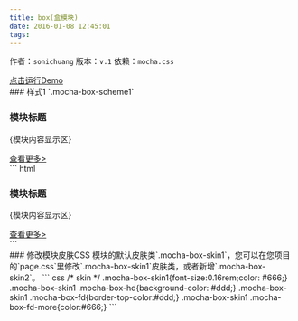 ```yaml
---
title: box(盒模块)
date: 2016-01-08 12:45:01
tags:
---
```

作者：`sonichuang`
版本：`v.1`
依赖：`mocha.css`
<div class="demo-qrcode"><a id="QRcode" href="http://tgideas.github.io/mocha/demo/box/demo.html" target="_blank">点击运行Demo</a></div>
### 样式1 `.mocha-box-scheme1`
<div class="demo-preview"><div class="box-w320"><div class="mocha-box mocha-box-scheme1 mocha-box-skin1"><div class="mocha-box-hd"><h3 class="mocha-box-hd-title">模块标题</h3></div><div class="mocha-box-bd"><p>{模块内容显示区}</p></div><div class="mocha-box-fd"><a href="#" class="mocha-box-fd-more">查看更多&gt;</a></div></div></div>
``` html
<div class="mocha-box mocha-box-scheme1 mocha-box-skin1">
	<div class="mocha-box-hd">
		<h3 class="mocha-box-hd-title">模块标题</h3>
	</div>
	<div class="mocha-box-bd">
		<p>{模块内容显示区}</p>
	</div>
	<div class="mocha-box-fd">
		<a href="#" class="mocha-box-fd-more">查看更多&gt;</a>
	</div>
</div>
```
</div>
### 修改模块皮肤CSS 
模块的默认皮肤类`.mocha-box-skin1`，您可以在您项目的`page.css`里修改`.mocha-box-skin1`皮肤类，或者新增`.mocha-box-skin2`。
``` css
/* skin */
.mocha-box-skin1{font-size:0.16rem;color: #666;}
.mocha-box-skin1 .mocha-box-hd{background-color: #ddd;}
.mocha-box-skin1 .mocha-box-fd{border-top-color:#ddd;}
.mocha-box-skin1 .mocha-box-fd-more{color:#666;}
```